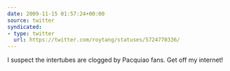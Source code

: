 ```yaml
---
date: 2009-11-15 01:57:24+00:00
source: twitter
syndicated:
- type: twitter
  url: https://twitter.com/roytang/statuses/5724770336/
---
```


I suspect the intertubes are clogged by Pacquiao fans. Get off my internet!